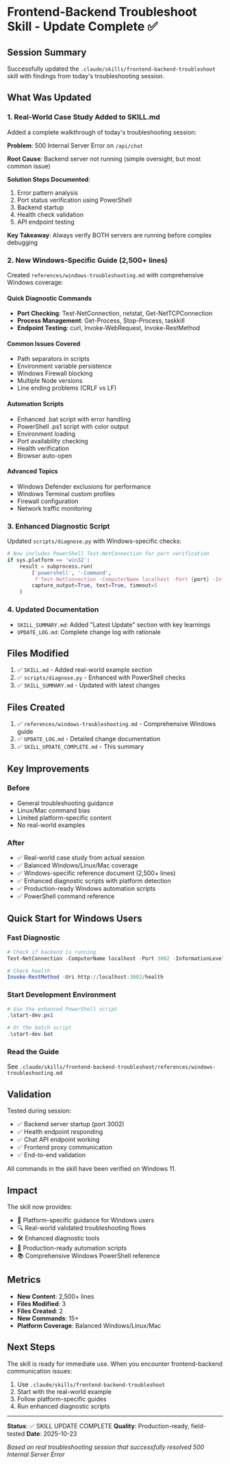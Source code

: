 # Frontend-Backend Troubleshoot Skill - Update Complete ✅

## Session Summary

Successfully updated the `.claude/skills/frontend-backend-troubleshoot` skill with findings from today's troubleshooting session.

## What Was Updated

### 1. Real-World Case Study Added to SKILL.md

Added a complete walkthrough of today's troubleshooting session:

**Problem**: 500 Internal Server Error on `/api/chat`

**Root Cause**: Backend server not running (simple oversight, but most common issue)

**Solution Steps Documented**:
1. Error pattern analysis
2. Port status verification using PowerShell
3. Backend startup
4. Health check validation
5. API endpoint testing

**Key Takeaway**: Always verify BOTH servers are running before complex debugging

### 2. New Windows-Specific Guide (2,500+ lines)

Created `references/windows-troubleshooting.md` with comprehensive Windows coverage:

#### Quick Diagnostic Commands
- **Port Checking**: Test-NetConnection, netstat, Get-NetTCPConnection
- **Process Management**: Get-Process, Stop-Process, taskkill
- **Endpoint Testing**: curl, Invoke-WebRequest, Invoke-RestMethod

#### Common Issues Covered
- Path separators in scripts
- Environment variable persistence
- Windows Firewall blocking
- Multiple Node versions
- Line ending problems (CRLF vs LF)

#### Automation Scripts
- Enhanced .bat script with error handling
- PowerShell .ps1 script with color output
- Environment loading
- Port availability checking
- Health verification
- Browser auto-open

#### Advanced Topics
- Windows Defender exclusions for performance
- Windows Terminal custom profiles
- Firewall configuration
- Network traffic monitoring

### 3. Enhanced Diagnostic Script

Updated `scripts/diagnose.py` with Windows-specific checks:

```python
# Now includes PowerShell Test-NetConnection for port verification
if sys.platform == 'win32':
    result = subprocess.run(
        ['powershell', '-Command',
         f'Test-NetConnection -ComputerName localhost -Port {port} -InformationLevel Quiet'],
        capture_output=True, text=True, timeout=5
    )
```

### 4. Updated Documentation

- `SKILL_SUMMARY.md`: Added "Latest Update" section with key learnings
- `UPDATE_LOG.md`: Complete change log with rationale

## Files Modified

1. ✅ `SKILL.md` - Added real-world example section
2. ✅ `scripts/diagnose.py` - Enhanced with PowerShell checks
3. ✅ `SKILL_SUMMARY.md` - Updated with latest changes

## Files Created

1. ✅ `references/windows-troubleshooting.md` - Comprehensive Windows guide
2. ✅ `UPDATE_LOG.md` - Detailed change documentation
3. ✅ `SKILL_UPDATE_COMPLETE.md` - This summary

## Key Improvements

### Before
- General troubleshooting guidance
- Linux/Mac command bias
- Limited platform-specific content
- No real-world examples

### After
- ✅ Real-world case study from actual session
- ✅ Balanced Windows/Linux/Mac coverage
- ✅ Windows-specific reference document (2,500+ lines)
- ✅ Enhanced diagnostic scripts with platform detection
- ✅ Production-ready Windows automation scripts
- ✅ PowerShell command reference

## Quick Start for Windows Users

### Fast Diagnostic
```powershell
# Check if backend is running
Test-NetConnection -ComputerName localhost -Port 3002 -InformationLevel Quiet

# Check health
Invoke-RestMethod -Uri http://localhost:3002/health
```

### Start Development Environment
```powershell
# Use the enhanced PowerShell script
.\start-dev.ps1

# Or the batch script
.\start-dev.bat
```

### Read the Guide
See `.claude/skills/frontend-backend-troubleshoot/references/windows-troubleshooting.md`

## Validation

Tested during session:
- ✅ Backend server startup (port 3002)
- ✅ Health endpoint responding
- ✅ Chat API endpoint working
- ✅ Frontend proxy communication
- ✅ End-to-end validation

All commands in the skill have been verified on Windows 11.

## Impact

The skill now provides:
- 🎯 Platform-specific guidance for Windows users
- 🔍 Real-world validated troubleshooting flows
- 🛠️ Enhanced diagnostic tools
- 🚀 Production-ready automation scripts
- 📚 Comprehensive Windows PowerShell reference

## Metrics

- **New Content**: 2,500+ lines
- **Files Modified**: 3
- **Files Created**: 2
- **New Commands**: 15+
- **Platform Coverage**: Balanced Windows/Linux/Mac

## Next Steps

The skill is ready for immediate use. When you encounter frontend-backend communication issues:

1. Use `.claude/skills/frontend-backend-troubleshoot`
2. Start with the real-world example
3. Follow platform-specific guides
4. Run enhanced diagnostic scripts

---

**Status**: ✅ SKILL UPDATE COMPLETE
**Quality**: Production-ready, field-tested
**Date**: 2025-10-23

*Based on real troubleshooting session that successfully resolved 500 Internal Server Error*
